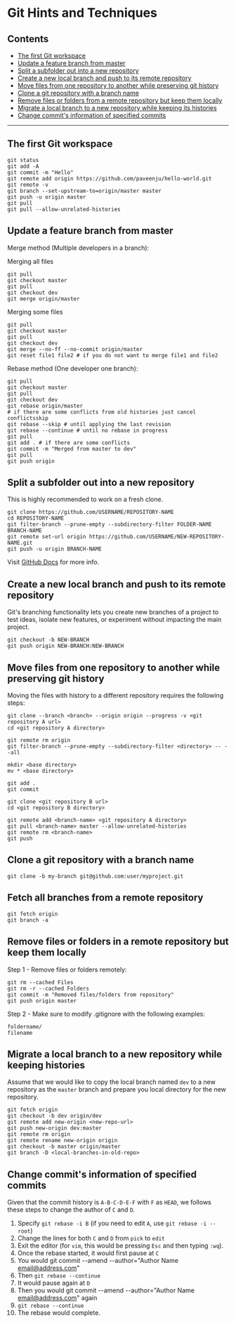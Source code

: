 # Git Hints and Techniques

## Contents

- [The first Git workspace](#the-first-git-workspace)
- [Update a feature branch from master](#update-a-feature-branch-from-master)
- [Split a subfolder out into a new repository](#split-a-subfolder-out-into-a-new-repository)
- [Create a new local branch and push to its remote repository](#create-a-new-local-branch-and-push-to-its-remote-repository)
- [Move files from one repository to another while preserving git history](#move-files-from-one-repository-to-another-while-preserving-git-history)
- [Clone a git repository with a branch name](#clone-a-git-repository-with-a-branch-name)
- [Remove files or folders from a remote repository but keep them locally](#git-07)
- [Migrate a local branch to a new repository while keeping its histories](#git-08)
- [Change commit's information of specified commits](#change-commits-information-of-specified-commits)
---

## The first Git workspace

```console
git status
git add -A
git commit -m "Hello"
git remote add origin https://github.com/paveenju/hello-world.git
git remote -v
git branch --set-upstream-to=origin/master master
git push -u origin master
git pull
git pull --allow-unrelated-histories
```

## Update a feature branch from master

Merge method (Multiple developers in a branch):

Merging all files

```console
git pull
git checkout master
git pull
git checkout dev
git merge origin/master
```
Merging some files

```console
git pull
git checkout master
git pull
git checkout dev
git merge --no-ff --no-commit origin/master
git reset file1 file2 # if you do not want to merge file1 and file2
```
Rebase method (One developer one branch):

```console
git pull
git checkout master
git pull
git checkout dev
git rebase origin/master
# if there are some conflicts from old histories just cancel conflictsskip
git rebase --skip # until applying the last revision
git rebase --continue # until no rebase in progress
git pull
git add . # if there are some conflicts
git commit -m "Merged from master to dev"
git pull
git push origin
```

## Split a subfolder out into a new repository

This is highly recommended to work on a fresh clone.

```console
git clone https://github.com/USERNAME/REPOSITORY-NAME
cd REPOSITORY-NAME
git filter-branch --prune-empty --subdirectory-filter FOLDER-NAME BRANCH-NAME
git remote set-url origin https://github.com/USERNAME/NEW-REPOSITORY-NAME.git
git push -u origin BRANCH-NAME
```
Visit [GitHub Docs](https://docs.github.com/en/get-started/using-git/splitting-a-subfolder-out-into-a-new-repository) for more info.

## Create a new local branch and push to its remote repository

Git's branching functionality lets you create new branches of a project to test ideas, isolate new features, or experiment without impacting the main project.

```console
git checkout -b NEW-BRANCH
git push origin NEW-BRANCH:NEW-BRANCH
```

## Move files from one repository to another while preserving git history

Moving the files with history to a different repository requires the following steps:

```console
git clone --branch <branch> --origin origin --progress -v <git repository A url>
cd <git repository A directory>

git remote rm origin
git filter-branch --prune-empty --subdirectory-filter <directory> -- --all

mkdir <base directory>
mv * <base directory>

git add .
git commit

git clone <git repository B url>
cd <git repository B directory>

git remote add <branch-name> <git repository A directory>
git pull <branch-name> master --allow-unrelated-histories
git remote rm <branch-name>
git push
```

## Clone a git repository with a branch name

```console
git clone -b my-branch git@github.com:user/myproject.git
```

## <a name="git-06"></a> Fetch all branches from a remote repository

```console
git fetch origin
git branch -a
```

## <a name="git-07"></a> Remove files or folders in a remote repository but keep them locally

Step 1 - Remove files or folders remotely:

```console
git rm --cached Files
git rm -r --cached Folders
git commit -m "Removed files/folders from repository"
git push origin master
```
Step 2 - Make sure to modify .gitignore with the following examples:

```console
foldername/
filename
```

## <a name="git-08"></a> Migrate a local branch to a new repository while keeping histories

Assume that we would like to copy the local branch named `dev` to a new repository as the `master` branch and prepare you local directory for the new repository. 

```console
git fetch origin
git checkout -b dev origin/dev
git remote add new-origin <new-repo-url>
git push new-origin dev:master
git remote rm origin
git remote rename new-origin origin
git checkout -b master origin/master
git branch -D <local-branches-in-old-repo>
```

## Change commit's information of specified commits

Given that the commit history is `A-B-C-D-E-F` with `F` as `HEAD`, we follows these steps to change the author of `C` and `D`.

1. Specify `git rebase -i B` (if you need to edit `A`, use `git rebase -i --root`)
2. Change the lines for both `C` and `D` from `pick` to `edit`
3. Exit the editor (for `vim`, this would be pressing `Esc` and then typing `:wq`).
4. Once the rebase started, it would first pause at `C`
5. You would git commit --amend --author="Author Name <email@address.com>"
6. Then `git rebase --continue`
7. It would pause again at `D`
8. Then you would git commit --amend --author="Author Name <email@address.com>" again
9. `git rebase --continue`
10. The rebase would complete.
